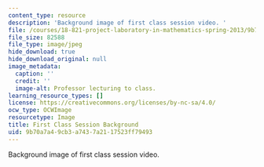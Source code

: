 ```yaml
---
content_type: resource
description: 'Background image of first class session video. '
file: /courses/18-821-project-laboratory-in-mathematics-spring-2013/9b70a7a49cb3a7437a2117523ff79493_MIT18_821S13_first_class_bg.jpg
file_size: 82588
file_type: image/jpeg
hide_download: true
hide_download_original: null
image_metadata:
  caption: ''
  credit: ''
  image-alt: Professor lecturing to class.
learning_resource_types: []
license: https://creativecommons.org/licenses/by-nc-sa/4.0/
ocw_type: OCWImage
resourcetype: Image
title: First Class Session Background
uid: 9b70a7a4-9cb3-a743-7a21-17523ff79493
---
```

Background image of first class session video. 